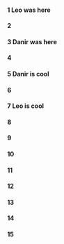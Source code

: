 #### 1 Leo was here
#### 2
#### 3 Danir was here
#### 4
#### 5 Danir is cool
#### 6
#### 7 Leo is cool
#### 8
#### 9
#### 10
#### 11
#### 12
#### 13
#### 14
#### 15
